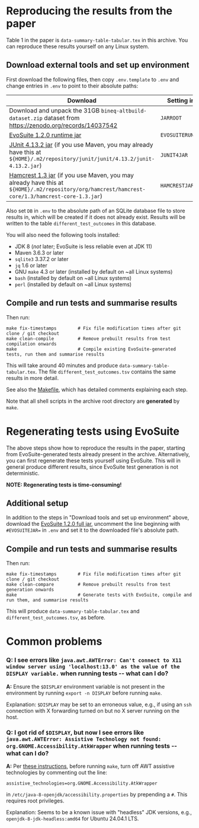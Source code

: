 # Reproducing the results from the paper

Table 1 in the paper is `data-summary-table-tabular.tex` in this archive.
You can reproduce these results yourself on any Linux system.

## Download external tools and set up environment
First download the following files, then copy `.env.template` to `.env` and change entries in `.env` to point to their absolute paths:

| Download                                                                                                                                                                                                                               | Setting in `.env` |
|----------------------------------------------------------------------------------------------------------------------------------------------------------------------------------------------------------------------------------------|------------------|
| Download and unpack the 31GB `bineq-altbuild-dataset.zip` dataset from https://zenodo.org/records/14037542                                                                                                                             | `JARROOT`                 |
| [EvoSuite 1.2.0 runtime jar](https://github.com/EvoSuite/evosuite/releases/download/v1.2.0/evosuite-standalone-runtime-1.2.0.jar)                                                                                                      | `EVOSUITERUNTIMEJAR`                 |
| [JUnit 4.13.2 jar](https://repo1.maven.org/maven2/junit/junit/4.13.2/junit-4.13.2.jar) (if you use Maven, you may already have this at `${HOME}/.m2/repository/junit/junit/4.13.2/junit-4.13.2.jar`)                                   | `JUNIT4JAR`                 |
| [Hamcrest 1.3 jar](https://repo1.maven.org/maven2/org/hamcrest/hamcrest-core/1.3/hamcrest-core-1.3.jar) (if you use Maven, you may already have this at `${HOME}/.m2/repository/org/hamcrest/hamcrest-core/1.3/hamcrest-core-1.3.jar`) | `HAMCRESTJAR`                 |

Also set `DB` in `.env` to the absolute path of an SQLite database file to store results in, which will be created if it does not already exist.
Results will be written to the table `different_test_outcomes` in this database.

You will also need the following tools installed:
- JDK 8 (*not* later; EvoSuite is less reliable even at JDK 11)
- Maven 3.6.3 or later
- `sqlite3` 3.37.2 or later
- `jq` 1.6 or later
- GNU `make` 4.3 or later (installed by default on ~all Linux systems)
- `bash` (installed by default on ~all Linux systems)
- `perl` (installed by default on ~all Linux systems)

## Compile and run tests and summarise results
Then run:

```
make fix-timestamps        # Fix file modification times after git clone / git checkout
make clean-compile         # Remove prebuilt results from test compilation onwards
make                       # Compile existing EvoSuite-generated tests, run them and summarise results
```

This will take around 40 minutes and produce `data-summary-table-tabular.tex`.
The file `different_test_outcomes.tsv` contains the same results in more detail.

See also the [Makefile](Makefile), which has detailed comments explaining each step.

Note that all shell scripts in the archive root directory are **generated** by `make`.

# Regenerating tests using EvoSuite
The above steps show how to reproduce the results in the paper, starting from EvoSuite-generated tests already present in the archive.
Alternatively, you can first regenerate these tests yourself using EvoSuite.
This will in general produce different results, since EvoSuite test generation is not deterministic.

**NOTE: Regenerating tests is time-consuming!**

## Additional setup

In addition to the steps in "Download tools and set up environment" above, download the [EvoSuite 1.2.0 full jar](https://github.com/EvoSuite/evosuite/releases/download/v1.2.0/evosuite-1.2.0.jar), uncomment the line beginning with `#EVOSUITEJAR=` in `.env` and set it to the downloaded file's absolute path.

## Compile and run tests and summarise results
Then run:

```
make fix-timestamps        # Fix file modification times after git clone / git checkout
make clean-compare         # Remove prebuilt results from test generation onwards
make                       # Generate tests with EvoSuite, compile and run them, and summarise results
```

This will produce `data-summary-table-tabular.tex` and `different_test_outcomes.tsv`, as before.

# Common problems

### Q: I see errors like `java.awt.AWTError: Can't connect to X11 window server using 'localhost:13.0' as the value of the DISPLAY variable.` when running tests -- what can I do?

**A:** Ensure the `$DISPLAY` environment variable is not present in the environment by running `export -n DISPLAY` before running `make`.

Explanation: `$DISPLAY` may be set to an erroneous value, e.g., if using an `ssh` connection with X forwarding turned on but no X server running on the host.

### Q: I got rid of `$DISPLAY`, but now I see errors like `java.awt.AWTError: Assistive Technology not found: org.GNOME.Accessibility.AtkWrapper` when running tests -- what can I do?

**A:** Per [these instructions](https://askubuntu.com/a/723503), before running `make`, turn off AWT assistive technologies by commenting out the line:

```
assistive_technologies=org.GNOME.Accessibility.AtkWrapper
```

in `/etc/java-8-openjdk/accessibility.properties` by prepending a `#`.
This requires root privileges.

Explanation: Seems to be a known issue with "headless" JDK versions, e.g., `openjdk-8-jdk-headless:amd64` for Ubuntu 24.04.1 LTS.
